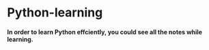 # Python-learning
#### In order to learn Python effciently,  you could see all the notes while learning.
